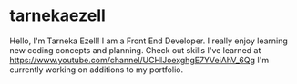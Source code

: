 # tarnekaezell
Hello, I'm Tarneka Ezell! I am a Front End Developer. I really enjoy learning new coding concepts and planning. 
Check out skills I've learned at https://www.youtube.com/channel/UCHlJoexghgE7YVeiAhV_6Qg 
I'm currently working on additions to my portfolio.
